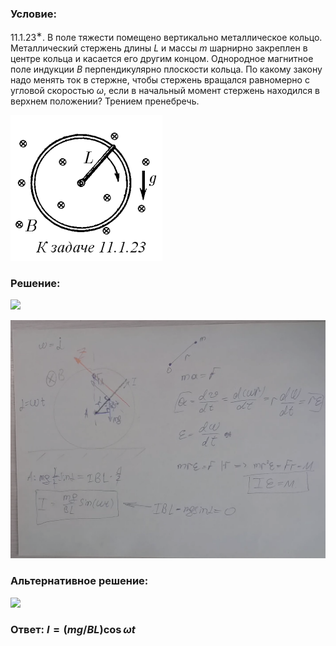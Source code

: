 ###  Условие: 

$11.1.23^{∗}.$ В поле тяжести помещено вертикально металлическое кольцо. Металлический стержень длины $L$ и массы $m$ шарнирно закреплен в центре кольца и касается его другим концом. Однородное магнитное поле индукции $B$ перпендикулярно плоскости кольца. По какому закону надо менять ток в стержне, чтобы стержень вращался равномерно с угловой скоростью $\omega$, если в начальный момент стержень находился в верхнем положении? Трением пренебречь. 

![|243x233, 67%](../../img/11.1.23/statement.png) 

###  Решение: 

![](https://www.youtube.com/embed/BErZNiBhKJA) 

![|1428x1080, 67%](../../img/11.1.23/01.png) 

###  Альтернативное решение: 

![](https://www.youtube.com/embed/CVdHHnboURc) 

###  Ответ: $I = (mg/BL) \cos{\omega t}$ 

### 
